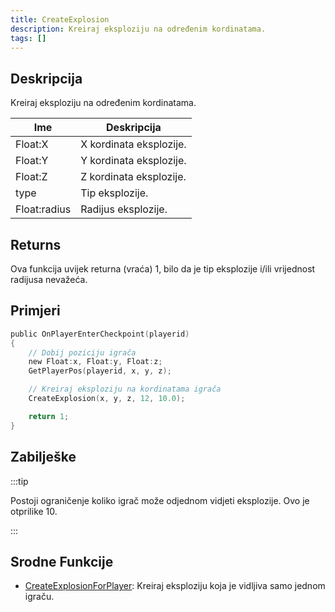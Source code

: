 ```yaml
---
title: CreateExplosion
description: Kreiraj eksploziju na određenim kordinatama.
tags: []
---
```


## Deskripcija

Kreiraj eksploziju na određenim kordinatama.

| Ime          | Deskripcija             |
| ------------ | ----------------------- |
| Float:X      | X kordinata eksplozije. |
| Float:Y      | Y kordinata eksplozije. |
| Float:Z      | Z kordinata eksplozije. |
| type         | Tip eksplozije.         |
| Float:radius | Radijus eksplozije.     |

## Returns

Ova funkcija uvijek returna (vraća) 1, bilo da je tip eksplozije i/ili vrijednost radijusa nevažeća.

## Primjeri

```c
public OnPlayerEnterCheckpoint(playerid)
{
    // Dobij poziciju igrača
    new Float:x, Float:y, Float:z;
    GetPlayerPos(playerid, x, y, z);

    // Kreiraj eksploziju na kordinatama igrača
    CreateExplosion(x, y, z, 12, 10.0);

    return 1;
}
```

## Zabilješke

:::tip

Postoji ograničenje koliko igrač može odjednom vidjeti eksplozije. Ovo je otprilike 10.

:::

## Srodne Funkcije

- [CreateExplosionForPlayer](CreateExplosionForPlayer): Kreiraj eksploziju koja je vidljiva samo jednom igraču.
